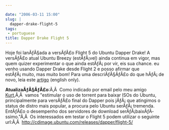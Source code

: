 ```yaml
---

date: "2006-03-11 15:00"
slug: |
  dapper-drake-flight-5
tags:
 - portuguese
title: Dapper Drake Flight 5
---
```


Hoje foi lanÃƒÂ§ada a versÃƒÂ£o Flight 5 do Ubuntu Dapper Drake! A
versÃƒÂ£o atual Ubuntu Breezy (estÃƒÂ¡vel) ainda continua em vigor, mas
quem quizer experimentar o que ainda estÃƒÂ¡ por vir, eis sua chance. eu
venho usando Dapper Drake desde Flight 2 e posso afirmar que
estÃƒÂ¡ muito, mas muito bom! Para uma descriÃƒÂ§ÃƒÂ£o do que hÃƒÂ¡ de
novo, leia este [artigo](http://www.ubuntu.com/testing/flight5) (english
only).

**AtualizaÃƒÂ§ÃƒÂ£o**:Ã‚Â  Como indicado por email pelo meu amigo
[Kurt](http://kurtkraut.wordpress.com/),Ã‚Â  vamos "estimular o uso de
torrent para baixar ISOs do Ubuntu, principalmente para versÃƒÂ£o final
do Dapper pois jÃƒÂ¡ que atingimos o status de distro mais popular, a
procura pelo Ubuntu serÃƒÂ¡ tremenda. EntÃƒÂ£o o desempenho dos
servidores de download serÃƒÂ¡baixÃƒÂ­ssimo."Ã‚Â  Os interessados em
testar o Flight 5 podem utilizar o seguinte url:Ã‚Â 
<http://cdimage.ubuntu.com/releases/dapper/flight-5/>
